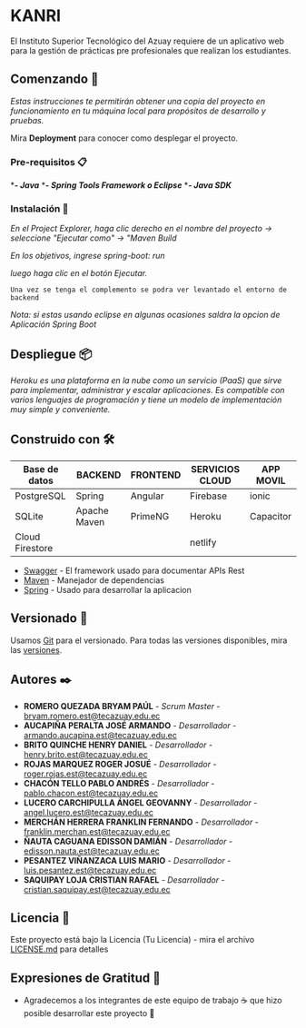 # KANRI

El Instituto Superior Tecnológico del Azuay requiere de un aplicativo web para la gestión de prácticas pre profesionales que realizan los estudiantes.

## Comenzando 🚀

_Estas instrucciones te permitirán obtener una copia del proyecto en funcionamiento en tu máquina local para propósitos de desarrollo y pruebas._

Mira **Deployment** para conocer como desplegar el proyecto.


### Pre-requisitos 📋

*_**- Java**_
*_**- Spring Tools Framework o Eclipse**_
*_**- Java SDK**_



### Instalación 🔧

_En el Project Explorer, haga clic derecho en el nombre del proyecto -> seleccione "Ejecutar como" -> "Maven Build_

_En los objetivos, ingrese spring-boot: run_

_luego haga clic en el botón Ejecutar._

```
Una vez se tenga el complemento se podra ver levantado el entorno de backend
```

_Nota: si estas usando eclipse en algunas ocasiones saldra la opcion de Aplicación Spring Boot_


## Despliegue 📦

_Heroku es una plataforma en la nube como un servicio (PaaS) que sirve para implementar, administrar y escalar aplicaciones. Es compatible con varios lenguajes de programación y tiene un modelo de implementación muy simple y conveniente._

## Construido con 🛠️

| Base de datos | BACKEND | FRONTEND | SERVICIOS CLOUD | APP MOVIL | 
| --- | --- | --- | --- | --- | 
| PostgreSQL | Spring | Angular | Firebase | ionic | 
| SQLite | Apache Maven | PrimeNG | Heroku | Capacitor | 
| Cloud Firestore |  |  | netlify |  | 


* [Swagger](https://proyetotdsbackend.herokuapp.com/swagger-ui/index.html#/auth-controller/loginUsingPOST) - El framework usado para documentar APIs Rest
* [Maven](https://maven.apache.org/) - Manejador de dependencias
* [Spring](https://rometools.github.io/rome/) - Usado para desarrollar la aplicacion 


## Versionado 📌

Usamos [Git](github.com) para el versionado. Para todas las versiones disponibles, mira las [versiones](https://github.com/Complexivo-Instituo/ProyetoTDSBackend).

## Autores ✒️

* **ROMERO QUEZADA BRYAM PAÚL** - *Scrum Master* - bryam.romero.est@tecazuay.edu.ec
* **AUCAPIÑA PERALTA JOSÉ ARMANDO** - *Desarrollador* - armando.aucapina.est@tecazuay.edu.ec
* **BRITO QUINCHE HENRY DANIEL** - *Desarrollador* - henry.brito.est@tecazuay.edu.ec
* **ROJAS MARQUEZ ROGER JOSUÉ** - *Desarrollador* - roger.rojas.est@tecazuay.edu.ec
* **CHACÓN TELLO PABLO ANDRÉS** - *Desarrollador* - pablo.chacon.est@tecazuay.edu.ec
* **LUCERO CARCHIPULLA ÁNGEL GEOVANNY** - *Desarrollador* - angel.lucero.est@tecazuay.edu.ec
* **MERCHÁN HERRERA FRANKLIN FERNANDO** - *Desarrollador* - franklin.merchan.est@tecazuay.edu.ec
* **ÑAUTA CAGUANA EDISSON DAMIÁN** - *Desarrollador* - edisson.nauta.est@tecazuay.edu.ec 
* **PESANTEZ VIÑANZACA LUIS MARIO** - *Desarrollador* - luis.pesantez.est@tecazuay.edu.ec
* **SAQUIPAY LOJA CRISTIAN RAFAEL** - *Desarrollador* - cristian.saquipay.est@tecazuay.edu.ec


## Licencia 📄

Este proyecto está bajo la Licencia (Tu Licencia) - mira el archivo [LICENSE.md](LICENSE.md) para detalles

## Expresiones de Gratitud 🎁

* Agradecemos a los integrantes de este equipo de trabajo ☕ que hizo posible desarrollar este proyecto 📢
